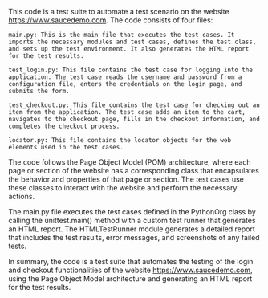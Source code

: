 This code is a test suite to automate a test scenario on the website https://www.saucedemo.com. The code consists of four files:

    main.py: This is the main file that executes the test cases. It imports the necessary modules and test cases, defines the test class, and sets up the test environment. It also generates the HTML report for the test results.

    test_login.py: This file contains the test case for logging into the application. The test case reads the username and password from a configuration file, enters the credentials on the login page, and submits the form.

    test_checkout.py: This file contains the test case for checking out an item from the application. The test case adds an item to the cart, navigates to the checkout page, fills in the checkout information, and completes the checkout process.

    locator.py: This file contains the locator objects for the web elements used in the test cases.

The code follows the Page Object Model (POM) architecture, where each page or section of the website has a corresponding class that encapsulates the behavior and properties of that page or section. The test cases use these classes to interact with the website and perform the necessary actions.

The main.py file executes the test cases defined in the PythonOrg class by calling the unittest.main() method with a custom test runner that generates an HTML report. The HTMLTestRunner module generates a detailed report that includes the test results, error messages, and screenshots of any failed tests.

In summary, the code is a test suite that automates the testing of the login and checkout functionalities of the website https://www.saucedemo.com, using the Page Object Model architecture and generating an HTML report for the test results.